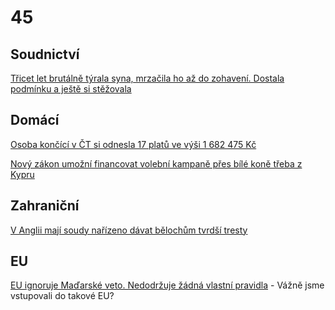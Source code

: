 # 45

## Soudnictví

[Třicet let brutálně týrala syna, mrzačila ho až do zohavení. Dostala podmínku a ještě si stěžovala](https://www.novinky.cz/clanek/krimi-tricet-let-brutalne-tyrala-syna-mrzacila-ho-az-do-zohaveni-od-soudu-odesla-s-podminkou-40511580)

## Domácí

[Osoba končící v ČT si odnesla 17 platů ve výši 1 682 475 Kč](https://www.parlamentnilisty.cz/arena/monitor/Osoba-koncici-v-CT-si-odnesla-17-platu-ve-vysi-1-682-475-Kc-770347)

[Nový zákon umožní financovat volební kampaně přes bílé koně třeba z Kypru](https://denik.to/novy-zakon-umozni-financovat-volebni-kampane-pres-bile-kone-treba-z-kypru/)

## Zahraniční

[V Anglii mají soudy nařízeno dávat bělochům tvrdší tresty](https://x.com/WallStreetMav/status/1897335063358177603)

## EU

[EU ignoruje Maďarské veto. Nedodržuje žádná vlastní pravidla](https://x.com/HungaryBased/status/1897770260968693861) - Vážně jsme vstupovali do takové EU?

